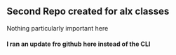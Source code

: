 ## Second Repo created for alx classes

Nothing particularly important here

#### I ran an update fro github here instead of the CLI
